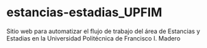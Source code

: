 # estancias-estadias_UPFIM
Sitio web para automatizar el flujo de trabajo del área de Estancias y Estadias en la Universidad Politécnica de Francisco I. Madero
